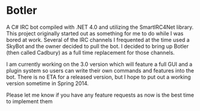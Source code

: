 Botler
======
A C# IRC bot compiled with .NET 4.0 and utilizing the SmartIRC4Net library. This project originally started out as something for me to do while I was bored at work. Several of the IRC channels I frequented at the time used a SkyBot and the owner decided to pull the bot.  I decided to bring up Botler (then called Cadbury) as a full time replacement for those channels.  

I am currently working on the 3.0 version which will feature a full GUI and a plugin system so users can write their own commands and features into the bot. There is no ETA for a released version, but I hope to put out a working version sometime in Spring 2014.

Please let me know if you have any feature requests as now is the best time to implement them
